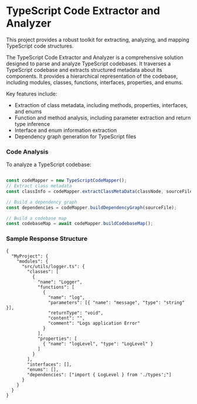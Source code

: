 # TypeScript Code Extractor and Analyzer

This project provides a robust toolkit for extracting, analyzing, and mapping TypeScript code structures.

The TypeScript Code Extractor and Analyzer is a comprehensive solution designed to parse and analyze TypeScript codebases. It traverses a TypeScript codebase and extracts structured metadata about its components. It provides a hierarchical representation of the codebase, including modules, classes, functions, interfaces, properties, and enums.

Key features include:

- Extraction of class metadata, including methods, properties, interfaces, and enums
- Function and method analysis, including parameter extraction and return type inference
- Interface and enum information extraction
- Dependency graph generation for TypeScript files

### Code Analysis

To analyze a TypeScript codebase:

```typescript

const codeMapper = new TypeScriptCodeMapper();
// Extract class metadata
const classInfo = codeMapper.extractClassMetaData(classNode, sourceFile);

// Build a dependency graph
const dependencies = codeMapper.buildDependencyGraph(sourceFile);

// Build a codebase map
const codebaseMap = await codeMapper.buildCodebaseMap();
```

### Sample Response Structure
```
{
  "MyProject": {
    "modules": {
      "src/utils/logger.ts": {
        "classes": [
          {
            "name": "Logger",
            "functions": [
              {
                "name": "log",
                "parameters": [{ "name": "message", "type": "string" }],
                "returnType": "void",
                "content": "",
                "comment": "Logs application Error"
              }
            ],
            "properties": [
              { "name": "logLevel", "type": "LogLevel" }
            ]
          }
        ],
        "interfaces": [],
        "enums": [],
        "dependencies": ["import { LogLevel } from './types';"]
      }
    }
  }
}

```

